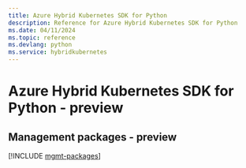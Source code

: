 ```yaml
---
title: Azure Hybrid Kubernetes SDK for Python
description: Reference for Azure Hybrid Kubernetes SDK for Python
ms.date: 04/11/2024
ms.topic: reference
ms.devlang: python
ms.service: hybridkubernetes
---
```

# Azure Hybrid Kubernetes SDK for Python - preview

## Management packages - preview
[!INCLUDE [mgmt-packages](hybrid-kubernetes-mgmt-index.md)]